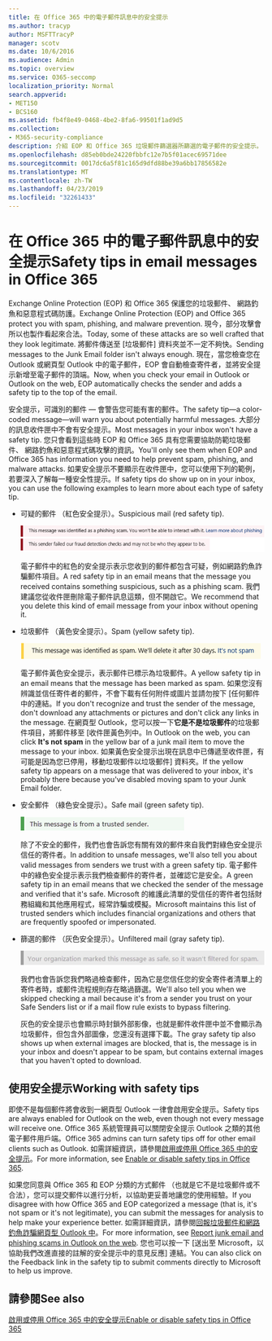 ```yaml
---
title: 在 Office 365 中的電子郵件訊息中的安全提示
ms.author: tracyp
author: MSFTTracyP
manager: scotv
ms.date: 10/6/2016
ms.audience: Admin
ms.topic: overview
ms.service: O365-seccomp
localization_priority: Normal
search.appverid:
- MET150
- BCS160
ms.assetid: fb4f8e49-0468-4be2-8fa6-99501f1ad9d5
ms.collection:
- M365-security-compliance
description: 介紹 EOP 和 Office 365 垃圾郵件篩選器所篩選的電子郵件的安全提示。
ms.openlocfilehash: d85eb0bde24220fbbfc12e7b5f01acec69571dee
ms.sourcegitcommit: 0017dc6a5f81c165d9dfd88be39a6bb17856582e
ms.translationtype: MT
ms.contentlocale: zh-TW
ms.lasthandoff: 04/23/2019
ms.locfileid: "32261433"
---
```

# <a name="safety-tips-in-email-messages-in-office-365"></a><span data-ttu-id="2aa97-103">在 Office 365 中的電子郵件訊息中的安全提示</span><span class="sxs-lookup"><span data-stu-id="2aa97-103">Safety tips in email messages in Office 365</span></span>

<span data-ttu-id="2aa97-104">Exchange Online Protection (EOP) 和 Office 365 保護您的垃圾郵件、 網路釣魚和惡意程式碼防護。</span><span class="sxs-lookup"><span data-stu-id="2aa97-104">Exchange Online Protection (EOP) and Office 365 protect you with spam, phishing, and malware prevention.</span></span> <span data-ttu-id="2aa97-105">現今，部分攻擊會所以也製作看起來合法。</span><span class="sxs-lookup"><span data-stu-id="2aa97-105">Today, some of these attacks are so well crafted that they look legitimate.</span></span> <span data-ttu-id="2aa97-106">將郵件傳送至 [垃圾郵件] 資料夾並不一定不夠快。</span><span class="sxs-lookup"><span data-stu-id="2aa97-106">Sending messages to the Junk Email folder isn't always enough.</span></span> <span data-ttu-id="2aa97-107">現在，當您檢查您在 Outlook 或網頁型 Outlook 中的電子郵件，EOP 會自動檢查寄件者，並將安全提示新增至電子郵件的頂端。</span><span class="sxs-lookup"><span data-stu-id="2aa97-107">Now, when you check your email in Outlook or Outlook on the web, EOP automatically checks the sender and adds a safety tip to the top of the email.</span></span> 
  
<span data-ttu-id="2aa97-108">安全提示，可識別的郵件 — 會警告您可能有害的郵件。</span><span class="sxs-lookup"><span data-stu-id="2aa97-108">The safety tip—a color-coded message—will warn you about potentially harmful messages.</span></span> <span data-ttu-id="2aa97-109">大部分的訊息收件匣中不會有安全提示。</span><span class="sxs-lookup"><span data-stu-id="2aa97-109">Most messages in your inbox won't have a safety tip.</span></span> <span data-ttu-id="2aa97-110">您只會看到這些時 EOP 和 Office 365 具有您需要協助防範垃圾郵件、 網路釣魚和惡意程式碼攻擊的資訊。</span><span class="sxs-lookup"><span data-stu-id="2aa97-110">You'll only see them when EOP and Office 365 has information you need to help prevent spam, phishing, and malware attacks.</span></span> <span data-ttu-id="2aa97-111">如果安全提示不要顯示在收件匣中，您可以使用下列的範例，若要深入了解每一種安全性提示。</span><span class="sxs-lookup"><span data-stu-id="2aa97-111">If safety tips do show up on in your inbox, you can use the following examples to learn more about each type of safety tip.</span></span>
  
- <span data-ttu-id="2aa97-112">可疑的郵件 （紅色安全提示）。</span><span class="sxs-lookup"><span data-stu-id="2aa97-112">Suspicious mail (red safety tip).</span></span>
    
    ![如果螢幕擷取畫面會顯示紅色的安全提示。](media/5078a0be-e556-44a1-b169-09d780d26898.png)
  
    <span data-ttu-id="2aa97-114">電子郵件中的紅色的安全提示表示您收到的郵件都包含可疑，例如網路釣魚詐騙郵件項目。</span><span class="sxs-lookup"><span data-stu-id="2aa97-114">A red safety tip in an email means that the message you received contains something suspicious, such as a phishing scam.</span></span> <span data-ttu-id="2aa97-115">我們建議您從收件匣刪除電子郵件訊息這類，但不開啟它。</span><span class="sxs-lookup"><span data-stu-id="2aa97-115">We recommend that you delete this kind of email message from your inbox without opening it.</span></span>
    
- <span data-ttu-id="2aa97-116">垃圾郵件 （黃色安全提示）。</span><span class="sxs-lookup"><span data-stu-id="2aa97-116">Spam (yellow safety tip).</span></span>
    
    ![螢幕擷取畫面，顯示一個黃色的安全提示。](media/793c9265-ea44-48fd-a98f-804fadd4163b.png)
  
    <span data-ttu-id="2aa97-118">電子郵件黃色安全提示，表示郵件已標示為垃圾郵件。</span><span class="sxs-lookup"><span data-stu-id="2aa97-118">A yellow safety tip in an email means that the message has been marked as spam.</span></span> <span data-ttu-id="2aa97-119">如果您沒有辨識並信任寄件者的郵件，不會下載有任何附件或圖片並請勿按下 [任何郵件中的連結。</span><span class="sxs-lookup"><span data-stu-id="2aa97-119">If you don't recognize and trust the sender of the message, don't download any attachments or pictures and don't click any links in the message.</span></span> <span data-ttu-id="2aa97-120">在網頁型 Outlook，您可以按一下**它是不是垃圾郵件**的垃圾郵件項目，將郵件移至 [收件匣黃色列中。</span><span class="sxs-lookup"><span data-stu-id="2aa97-120">In Outlook on the web, you can click **It's not spam** in the yellow bar of a junk mail item to move the message to your inbox.</span></span> <span data-ttu-id="2aa97-121">如果黃色安全提示出現在訊息中已傳遞至收件匣，有可能是因為您已停用，移動垃圾郵件以垃圾郵件] 資料夾。</span><span class="sxs-lookup"><span data-stu-id="2aa97-121">If the yellow safety tip appears on a message that was delivered to your inbox, it's probably there because you've disabled moving spam to your Junk Email folder.</span></span> 
    
- <span data-ttu-id="2aa97-122">安全郵件 （綠色安全提示）。</span><span class="sxs-lookup"><span data-stu-id="2aa97-122">Safe mail (green safety tip).</span></span>
    
    ![如果螢幕擷取畫面顯示綠色安全提示。](media/acbc11d0-f626-4848-9fbf-66eeeda3f803.png)
  
    <span data-ttu-id="2aa97-124">除了不安全的郵件，我們也會告訴您有關有效的郵件來自我們對綠色安全提示信任的寄件者。</span><span class="sxs-lookup"><span data-stu-id="2aa97-124">In addition to unsafe messages, we'll also tell you about valid messages from senders we trust with a green safety tip.</span></span> <span data-ttu-id="2aa97-125">電子郵件中的綠色安全提示表示我們檢查郵件的寄件者，並確認它是安全。</span><span class="sxs-lookup"><span data-stu-id="2aa97-125">A green safety tip in an email means that we checked the sender of the message and verified that it's safe.</span></span> <span data-ttu-id="2aa97-126">Microsoft 的維護此清單的受信任的寄件者包括財務組織和其他應用程式，經常詐騙或模擬。</span><span class="sxs-lookup"><span data-stu-id="2aa97-126">Microsoft maintains this list of trusted senders which includes financial organizations and others that are frequently spoofed or impersonated.</span></span>
    
- <span data-ttu-id="2aa97-127">篩選的郵件 （灰色安全提示）。</span><span class="sxs-lookup"><span data-stu-id="2aa97-127">Unfiltered mail (gray safety tip).</span></span>
    
    ![如果螢幕擷取畫面會顯示灰色安全提示。](media/c4d0cf8f-08e9-4c84-beee-1d9e0b022e0a.png)
  
    <span data-ttu-id="2aa97-129">我們也會告訴您我們略過檢查郵件，因為它是您信任您的安全寄件者清單上的寄件者時，或郵件流程規則存在略過篩選。</span><span class="sxs-lookup"><span data-stu-id="2aa97-129">We'll also tell you when we skipped checking a mail because it's from a sender you trust on your Safe Senders list or if a mail flow rule exists to bypass filtering.</span></span> 
    
    <span data-ttu-id="2aa97-130">灰色的安全提示也會顯示時封鎖外部影像，也就是郵件收件匣中並不會顯示為垃圾郵件，但包含外部圖像，您還沒有選擇下載。</span><span class="sxs-lookup"><span data-stu-id="2aa97-130">The gray safety tip also shows up when external images are blocked, that is, the message is in your inbox and doesn't appear to be spam, but contains external images that you haven't opted to download.</span></span>
    
## <a name="working-with-safety-tips"></a><span data-ttu-id="2aa97-131">使用安全提示</span><span class="sxs-lookup"><span data-stu-id="2aa97-131">Working with safety tips</span></span>

<span data-ttu-id="2aa97-132">即使不是每個郵件將會收到一網頁型 Outlook 一律會啟用安全提示。</span><span class="sxs-lookup"><span data-stu-id="2aa97-132">Safety tips are always enabled for Outlook on the web, even though not every message will receive one.</span></span> <span data-ttu-id="2aa97-133">Office 365 系統管理員可以關閉安全提示 Outlook 之類的其他電子郵件用戶端。</span><span class="sxs-lookup"><span data-stu-id="2aa97-133">Office 365 admins can turn safety tips off for other email clients such as Outlook.</span></span> <span data-ttu-id="2aa97-134">如需詳細資訊，請參閱[啟用或停用 Office 365 中的安全提示](enable-or-disable-safety-tips.md)。</span><span class="sxs-lookup"><span data-stu-id="2aa97-134">For more information, see [Enable or disable safety tips in Office 365](enable-or-disable-safety-tips.md).</span></span>
  
<span data-ttu-id="2aa97-135">如果您同意與 Office 365 和 EOP 分類的方式郵件 （也就是它不是垃圾郵件或不合法），您可以提交郵件以進行分析，以協助更妥善地讓您的使用經驗。</span><span class="sxs-lookup"><span data-stu-id="2aa97-135">If you disagree with how Office 365 and EOP categorized a message (that is, it's not spam or it's not legitimate), you can submit the messages for analysis to help make your experience better.</span></span> <span data-ttu-id="2aa97-136">如需詳細資訊，請參閱[回報垃圾郵件和網路釣魚詐騙網頁型 Outlook 中](https://technet.microsoft.com/library/dn594557.aspx)。</span><span class="sxs-lookup"><span data-stu-id="2aa97-136">For more information, see [Report junk email and phishing scams in Outlook on the web](https://technet.microsoft.com/library/dn594557.aspx).</span></span> <span data-ttu-id="2aa97-137">您也可以按一下 [送出至 Microsoft，以協助我們改進直接的註解的安全提示中的意見反應] 連結。</span><span class="sxs-lookup"><span data-stu-id="2aa97-137">You can also click on the Feedback link in the safety tip to submit comments directly to Microsoft to help us improve.</span></span>
  
## <a name="see-also"></a><span data-ttu-id="2aa97-138">請參閱</span><span class="sxs-lookup"><span data-stu-id="2aa97-138">See also</span></span>

[<span data-ttu-id="2aa97-139">啟用或停用 Office 365 中的安全提示</span><span class="sxs-lookup"><span data-stu-id="2aa97-139">Enable or disable safety tips in Office 365</span></span>](enable-or-disable-safety-tips.md)

